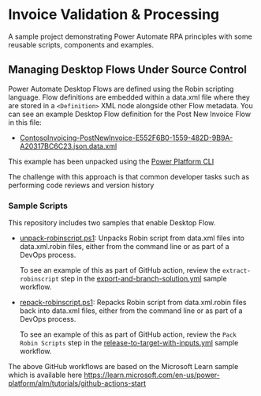 # Invoice Validation & Processing
A sample project demonstrating Power Automate RPA principles with some reusable scripts, components and examples.

## Managing Desktop Flows Under Source Control
Power Automate Desktop Flows are defined using the Robin scripting language. Flow definitions are embedded within a data.xml file where they are stored in a `<Definition>` XML node alongside other Flow metadata. You can see an example Desktop Flow definition for the Post New Invoice Flow in this file: 
- [ContosoInvoicing-PostNewInvoice-E552F6B0-1559-482D-9B9A-A20317BC6C23.json.data.xml](./solutions/Invoicevalidationandprocessing/Workflows/ContosoInvoicing-PostNewInvoice-E552F6B0-1559-482D-9B9A-A20317BC6C23.json.data.xml)

This example has been unpacked using the [Power Platform CLI](https://learn.microsoft.com/en-us/power-platform/developer/cli/introduction) 

The challenge with this approach is that common developer tasks such as performing code reviews and version history

### Sample Scripts
This repository includes two samples that enable Desktop Flow.
- [unpack-robinscript.ps1](./.github/workflows/scripts/unpack-robinscript.ps1): Unpacks Robin script from data.xml files into data.xml.robin files, either from the command line or as part of a DevOps process.
  
  To see an example of this as part of GitHub action, review the `extract-robinscript` step in the [export-and-branch-solution.yml](./.github/workflows/export-and-branch-solution.yml) sample workflow.
  
- [repack-robinscript.ps1](./.github/workflows/scripts/repack-robinscript.ps1): Repacks Robin script from data.xml.robin files back into data.xml files, either from the command line or as part of a DevOps process.

  To see an example of this as part of GitHub action, review the `Pack Robin Scripts` step in the [release-to-target-with-inputs.yml](./.github/workflows/release-to-target-with-inputs.yml) sample workflow.

The above GitHub workflows are based on the Microsoft Learn sample which is available here https://learn.microsoft.com/en-us/power-platform/alm/tutorials/github-actions-start
